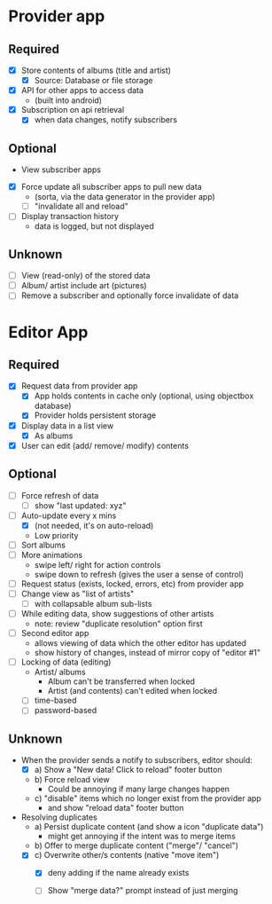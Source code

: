 # Provider app

## Required

- [x] Store contents of albums (title and artist)
    - [x] Source: Database or file storage
- [x] API for other apps to access data
    - (built into android)
- [x] Subscription on api retrieval
    - [x] when data changes, notify subscribers

## Optional

- View subscriber apps
- [x] Force update all subscriber apps to pull new data
    - (sorta, via the data generator in the provider app)
    - [ ] "invalidate all and reload"
- [ ] Display transaction history
    - data is logged, but not displayed

## Unknown

- [ ] View (read-only) of the stored data
- [ ] Album/ artist include art (pictures)
- [ ] Remove a subscriber and optionally force invalidate of data

# Editor App

## Required

- [x] Request data from provider app
    - [x] App holds contents in cache only (optional, using objectbox database)
    - [x] Provider holds persistent storage
- [x] Display data in a list view
    - [x] As albums
- [x] User can edit (add/ remove/ modify) contents

## Optional

- [ ] Force refresh of data
    - [ ] show "last updated: xyz"
- [ ] Auto-update every x mins
    - [x] (not needed, it's on auto-reload)
    - Low priority
- [ ] Sort albums
- [ ] More animations
  - swipe left/ right for action controls
  - swipe down to refresh (gives the user a sense of control)
- [ ] Request status (exists, locked, errors, etc) from provider app
- [ ] Change view as "list of artists"
    - [ ] with collapsable album sub-lists
- [ ] While editing data, show suggestions of other artists
    - note: review "duplicate resolution" option first
- [ ] Second editor app
    - allows viewing of data which the other editor has updated
    - show history of changes, instead of mirror copy of "editor #1"
- [ ] Locking of data (editing)
    - Artist/ albums
        - Album can't be transferred when locked
        - Artist (and contents) can't edited when locked
    - [ ] time-based
    - [ ] password-based

## Unknown

- When the provider sends a notify to subscribers, editor should:
    - [x] a) Show a "New data! Click to reload" footer button
    - b) Force reload view
        - Could be annoying if many large changes happen
    - c) "disable" items which no longer exist from the provider app
        - and show "reload data" footer button
- Resolving duplicates
    - a) Persist duplicate content (and show a icon "duplicate data")
        - might get annoying if the intent was to merge items
    - b) Offer to merge duplicate content ("merge"/ "cancel")
    -[x] c) Overwrite other/s contents (native "move item")
        - [x] deny adding if the name already exists
        - [ ] Show "merge data?" prompt instead of just merging

